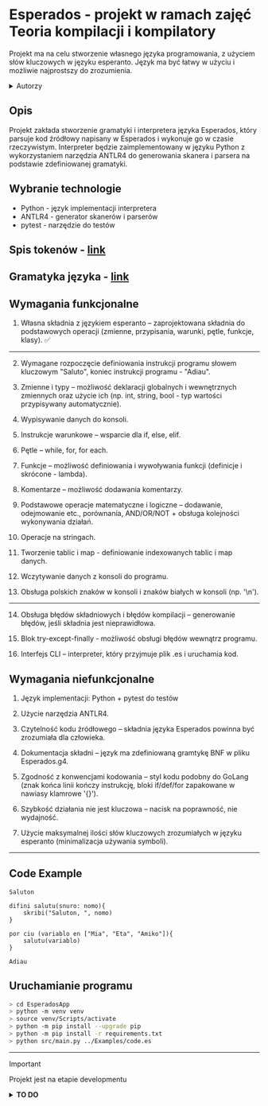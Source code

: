 # Esperados - projekt w ramach zajęć Teoria kompilacji i kompilatory

Projekt ma na celu stworzenie własnego języka programowania, z użyciem słów kluczowych w języku esperanto. 
Język ma być łatwy w użyciu i możliwie najprostszy do zrozumienia.

<details>
  <summary>Autorzy</summary>
    <br>Eliza Petrycka (epetrycka@student.agh.edu.pl)
    <br>Dominika Bujnarowska (dbujnarowska@student.agh.edu.pl)
</details>

## Opis

Projekt zakłada stworzenie gramatyki i interpretera języka Esperados, który parsuje kod źródłowy napisany w Esperados i wykonuje go w czasie rzeczywistym. Interpreter będzie zaimplementowany w języku Python z wykorzystaniem narzędzia ANTLR4 do generowania skanera i parsera na podstawie zdefiniowanej gramatyki.

## Wybranie technologie

* Python - język implementacji interpretera
* ANTLR4 - generator skanerów i parserów
* pytest - narzędzie do testów

## Spis tokenów - [link](https://github.com/epetrycka/Squick-Lang/blob/main/Grammar/spis_tokenów.md)

## Gramatyka języka - [link](https://github.com/epetrycka/Squick-Lang/blob/main/Grammar/Esperados.g4)

## Wymagania funkcjonalne

1. Własna składnia z językiem esperanto – zaprojektowana składnia do podstawowych operacji (zmienne, przypisania, warunki, pętle, funkcje, klasy). ✅

---

2. Wymagane rozpoczęcie definiowania instrukcji programu słowem kluczowym "Saluto", koniec instrukcji programu - "Adiau".

3. Zmienne i typy – możliwość deklaracji globalnych i wewnętrznych zmiennych oraz użycie ich (np. int, string, bool - typ wartości przypisywany automatycznie).

4. Wypisywanie danych do konsoli.

5. Instrukcje warunkowe – wsparcie dla if, else, elif.

6. Pętle – while, for, for each.

7. Funkcje – możliwość definiowania i wywoływania funkcji (definicje i skrócone - lambda).

8. Komentarze – możliwość dodawania komentarzy.

9. Podstawowe operacje matematyczne i logiczne – dodawanie, odejmowanie etc., porównania, AND/OR/NOT + obsługa kolejności wykonywania działań.

10. Operacje na stringach.

11. Tworzenie tablic i map - definiowanie indexowanych tablic i map danych.

12. Wczytywanie danych z konsoli do programu.

13. Obsługa polskich znaków w konsoli i znaków białych w konsoli (np. '\n').

---

14. Obsługa błędów składniowych i błędów kompilacji – generowanie błędów, jeśli składnia jest nieprawidłowa.

15. Blok try-except-finally - możliwość obsługi błędów wewnątrz programu.

16. Interfejs CLI – interpreter, który przyjmuje plik .es i uruchamia kod.


## Wymagania niefunkcjonalne

1. Język implementacji: Python + pytest do testów

2. Użycie narzędzia ANTLR4.

3. Czytelność kodu źródłowego – składnia języka Esperados powinna być zrozumiała dla człowieka.

4. Dokumentacja składni – język ma zdefiniowaną gramtykę BNF w pliku Esperados.g4.

5. Zgodność z konwencjami kodowania – styl kodu podobny do GoLang (znak końca linii kończy instrukcję, bloki if/def/for zapakowane w nawiasy klamrowe '{}').

6. Szybkość działania nie jest kluczowa – nacisk na poprawność, nie wydajność.

7. Użycie maksymalnej ilości słów kluczowych zrozumiałych w języku esperanto (minimalizacja używania symboli).

---

## Code Example

```esperando
Saluton

difini salutu(snuro: nomo){
    skribi("Saluton, ", nomo)
}

por ciu (variablo en ["Mia", "Eta", "Amiko"]){
    salutu(variablo)
}

Adiau
```

## Uruchamianie programu

```bash
> cd EsperadosApp
> python -m venv venv
> source venv/Scripts/activate
> python -m pip install --upgrade pip
> python -m pip install -r requirements.txt
> python src/main.py ../Examples/code.es
```

---

> [!IMPORTANT]
> Projekt jest na etapie developmentu

<details>
  <summary><strong>TO DO</strong></summary>

### Gramatyka:
- [ ] Obsługa wartości `NULL` (`nenio`) dla zmiennych.
- [ ] Definiowanie list, map, tablic.
- [ ] Wyrażenia logiczne z operatorem `IN` (`en`) – sprawdzanie przynależności do listy/mapy/tablicy.
- [ ] Pętla `for each`.
- [ ] Definicje funkcji, wywołania funkcji, klasy (do rozważenia).
- [ ] Każda instrukcja musi kończyć się znakiem następnej lini.

<sub><i>Opcjonalnie:</i></sub>  
- [ ] Wymuszanie typu zmiennej (np. `string(5)`, `int("56")`).
- [ ] Operator `IS` (`estas`) – sprawdzanie typu zmiennej.
- [ ] Operacje na stringach (`indexOf` itp.).
- [ ] Traktowanie kodu przed pierwszym `Saluto` i po `Adiau` jako komentarz ( -> skip).

---

### Visitor (interpretacja):
- [ ] Rozdzielenie zmiennych na globalne i lokalne (funkcyjne).
- [ ] Obsługa wymuszania typu przy definicji i za pomocą funkcji.
- [ ] Implementacja pętli `for`, `for each`, `while`, klas, funkcji i lambd.
- [ ] Obsługa list, map, dynamicznych tablic.
- [ ] Wsparcie dla polskich znaków i białych znaków (np. `\n`).

</details>